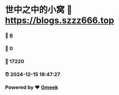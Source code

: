 # 世中之中的小窝 :link: https://blogs.szzz666.top 
### :page_facing_up: [6](https://blogs.szzz666.top/tag.html) 
### :speech_balloon: 0 
### :hibiscus: 17220 
### :alarm_clock: 2024-12-15 18:47:27 
### Powered by :heart: [Gmeek](https://github.com/Meekdai/Gmeek)
